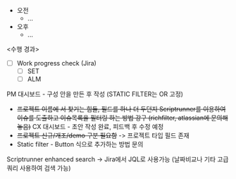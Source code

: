 - 오전
	- ...
- 오후
	- ...

<수행 경과>
- [ ] Work progress check (Jira)
	- [ ] SET
	- [ ] ALM

PM 대시보드 - 구성 안을 만든 후 작성 (STATIC FILTER는 OR 고정)
- ~~프로젝트 이름에 서 찾기는 힘들, 필드를 하나 더 두던지 Scriptrunner를 이용하여 이슈를 도출하고 이슈목록을 필터링 하는 방법 강구 (richfilter, atlassian에 문의해놓음)~~
CX 대시보드 - 초안 작성 완료, 피드백 후 수정 예정
- ~~프로젝트 신규/개조/demo 구분 필요함~~ -> 프로젝트 타입 필드 존재
- Static filter - Button 식으로 추가하는 방법 문의

Scriptrunner enhanced search -> Jira에서 JQL로 사용가능 (날짜비교나 기타 고급쿼리 사용하여 검색 가능)